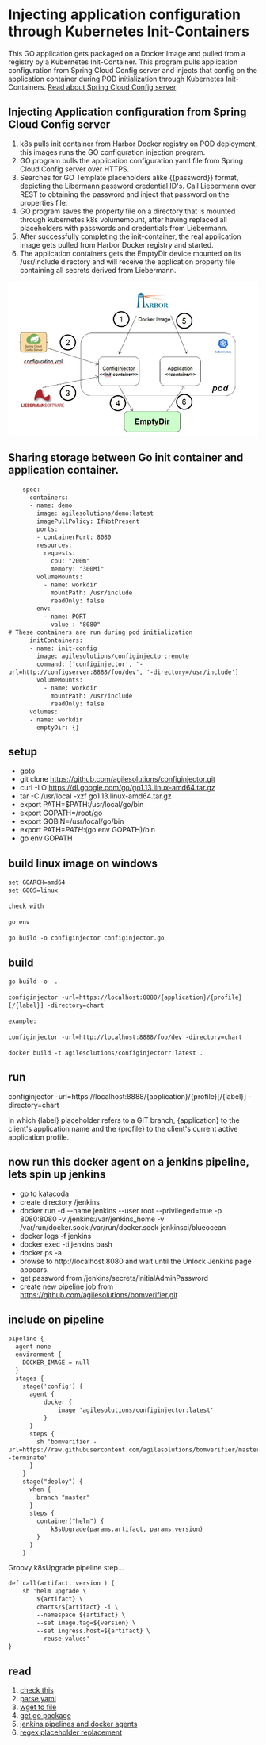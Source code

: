 # Injecting application configuration through Kubernetes Init-Containers
This GO application gets packaged on a Docker Image and pulled from a registry by a Kubernetes Init-Container. This program pulls application configuration from Spring Cloud Config server and injects that config on the application container  during POD initialization through Kubernetes Init-Containers.
[Read about Spring Cloud Config server](https://o7planning.org/en/11727/understanding-spring-cloud-config-client-with-example)

## Injecting Application configuration from Spring Cloud Config server

1. k8s pulls init container from Harbor Docker registry on POD deployment, this images runs the GO configuration injection program.
2. GO program pulls the application configuration yaml file from Spring Cloud Config server over HTTPS.
3. Searches for GO Template placeholders alike {{password}} format, depicting the Libermann password credential ID's. Call Liebermann over REST to obtaining the password and inject that password on the properties file.
4. GO program saves the property file on a directory that is mounted through kubernetes k8s volumemount, after having replaced all placeholders with passwords and credentials from Liebermann.
5. After successfully completing the init-container, the real application image gets pulled from Harbor Docker registry and started.
6. The application containers gets the EmptyDir device mounted on its /usr/include directory and will receive the application property file containing all secrets derived from Liebermann.

![Jenkins kubernetes pipelines](pipeline.JPG)

## Sharing storage between Go init container and application container.
```
    spec:
      containers:
      - name: demo
        image: agilesolutions/demo:latest
        imagePullPolicy: IfNotPresent
        ports:
        - containerPort: 8080
        resources:
          requests:
            cpu: "200m"
            memory: "300Mi"
        volumeMounts:
          - name: workdir
            mountPath: /usr/include
            readOnly: false
        env:
          - name: PORT
            value : "8080"
# These containers are run during pod initialization
      initContainers:
      - name: init-config
        image: agilesolutions/configinjector:remote
        command: ['configinjector', '-url=http://configserver:8888/foo/dev', '-directory=/usr/include']
        volumeMounts:
          - name: workdir
            mountPath: /usr/include
            readOnly: false
      volumes:
      - name: workdir
        emptyDir: {}
```

## setup

* [goto](https://www.katacoda.com/courses/docker/deploying-first-container)
* git clone https://github.com/agilesolutions/configinjector.git
* curl -LO https://dl.google.com/go/go1.13.linux-amd64.tar.gz
* tar -C /usr/local -xzf go1.13.linux-amd64.tar.gz
* export PATH=$PATH:/usr/local/go/bin	
* export GOPATH=/root/go
* export GOBIN=/usr/local/go/bin
* export PATH=$PATH:$(go env GOPATH)/bin
* go env GOPATH

## build linux image on windows

```
set GOARCH=amd64
set GOOS=linux

check with 

go env

go build -o configinjector configinjector.go
```
## build

```
go build -o  .

configinjector -url=https://localhost:8888/{application}/{profile}[/{label}] -directory=chart

example:

configinjector -url=http://localhost:8888/foo/dev -directory=chart

docker build -t agilesolutions/configinjectorr:latest .
```

## run
configinjector -url=https://localhost:8888/{application}/{profile}[/{label}] -directory=chart

In which {label} placeholder refers to a GIT branch, {application} to the client's application name and the {profile} to the client's current active application profile.

## now run this docker agent on a jenkins pipeline, lets spin up jenkins

* [go to katacoda](https://www.katacoda.com/courses/kubernetes/helm-package-manager)
* create directory /jenkins
* docker run -d --name jenkins --user root --privileged=true -p 8080:8080 -v /jenkins:/var/jenkins_home -v /var/run/docker.sock:/var/run/docker.sock jenkinsci/blueocean
* docker logs -f jenkins
* docker exec -ti jenkins bash
* docker ps -a
* browse to http://localhost:8080 and wait until the Unlock Jenkins page appears.
* get password from /jenkins/secrets/initialAdminPassword
* create new pipeline job from https://github.com/agilesolutions/bomverifier.git

## include on pipeline

```
pipeline {
  agent none
  environment {
    DOCKER_IMAGE = null
  }
  stages {
    stage('config') {
      agent {
          docker {
              image 'agilesolutions/configinjector:latest'
          }
      }
      steps {
        sh 'bomverifier -url=https://raw.githubusercontent.com/agilesolutions/bomverifier/master/bom.txt -terminate'
      }
    }
    stage("deploy") {
      when {
        branch "master"
      }
      steps {
        container("helm") {
			k8sUpgrade(params.artifact, params.version)
        }
      }
    }
```
Groovy k8sUpgrade pipeline step...

```
def call(artifact, version ) {
    sh 'helm upgrade \
        ${artifact} \
        charts/${artifact} -i \
        --namespace ${artifact} \
        --set image.tag=${version} \
        --set ingress.host=${artifact} \
        --reuse-values'
}
```

## read

1. [check this](https://www.callicoder.com/docker-golang-image-container-example/)
2. [parse yaml](https://stackoverflow.com/questions/28682439/go-parse-yaml-file/28683173)
3. [wget to file](https://stackoverflow.com/questions/11692860/how-can-i-efficiently-download-a-large-file-using-go)
4. [get go package](https://gopkg.in/yaml.v2)
5. [jenkins pipelines and docker agents](https://jenkins.io/doc/book/pipeline/docker/)
6. [regex placeholder replacement](https://github.com/shapeshed/golang-book-examples/blob/master/hour22/example06.go)
